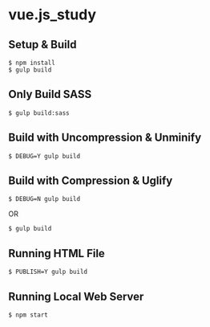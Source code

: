# vue.js_study

## Setup & Build

```
$ npm install
$ gulp build
```

## Only Build SASS 

```
$ gulp build:sass
```

## Build with Uncompression & Unminify

```
$ DEBUG=Y gulp build
```

## Build with Compression & Uglify 

```
$ DEBUG=N gulp build
```
OR

```
$ gulp build
```

## Running HTML File

```
$ PUBLISH=Y gulp build
```

## Running Local Web Server

```
$ npm start
```
